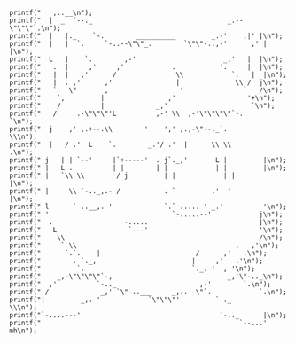     printf("   ,..__\n");
    printf("  |  _  `--._                                  _.--\"\"\"`.\n");
    printf("  |   |._    `-.        __________         _.-'    ,|' |\n");
    printf("  |   |  `.     `-..--\"\"_.        `\"\"-..,-'      ,' |  |\n");
    printf("  L   |    `.        ,-'                      _,'   |  |\n");
    printf("   .  |     ,'     ,'            .           '.     |  |\n");
    printf("   |  |   ,'      /               \\            `.   |  |\n");
    printf("   |  . ,'      ,'                |              \\ /  j\n");
    printf("   `   \"       ,                  '               `   /\n");
    printf("    `,         |                ,'                  '+\n");
    printf("    /          |             _,'                     `\n");
    printf("   /     .-\"\"\"'L          ,-' \\  ,-'\"\"\"\"`-.           `\n");
    printf("  j    ,' ,.+--.\\        '    ',' ,.,-\"--._`.          \\\n");
    printf("  |   / .'  L    `.        _.'/ .'  |      \\ \\          .\n");
    printf(" j   | | `--'     |`+-----'  . j`._,'       L |         |\n");
    printf(" |   L .          | |        | |            | |         |\n");
    printf(" |   `\\ \\        / j         | |            | |         |\n");
    printf(" |     \\ `-.._,.- /           . `         .'  '         |\n");
    printf(" l      `-..__,.-'             `.`-.....-' _.'          '\n");
    printf(" '                               `-.....--'            j\n");
    printf("  .                  -.....                            |\n");
    printf("   L                  `---'                            '\n");
    printf("    \\                                                 /\n");
    printf("     ` \\                                        ,   ,'\n");
    printf("      `.`.    |                        /      ,'   .\n");
    printf("        . `._,                        |     ,'   .'\n");
    printf("         `.                           `._.-'  ,-'\n");
    printf("    _,-\"\"\"\"`-,                             _,'\"-.._\n");
    printf("  ,'          `-.._                     ,-'        `.\n");
    printf(" /             _,' `\"-..___     _,..--\"`.            `.\n");
    printf("|         _,.-'            `\"\"\"'         `-._          \\\n");
    printf("`-....---'                                   `-.._      |\n");
    printf("                                                  `--...' mh\n");
